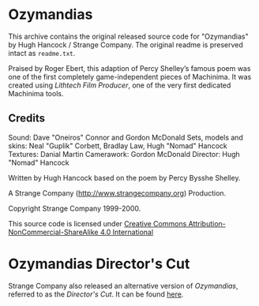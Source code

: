 # Ozymandias

This archive contains the original released source code for "Ozymandias" by Hugh Hancock / Strange Company. The original readme is preserved intact as `readme.txt`.

Praised by Roger Ebert, this adaption of Percy Shelley’s famous poem was one of the first completely game-independent pieces of Machinima. It was created using _Lithtech Film Producer_, one of the very first dedicated Machinima tools.

## Credits

Sound: Dave "Oneiros" Connor and Gordon McDonald
Sets, models and skins: Neal "Guplik" Corbett, Bradlay Law, Hugh "Nomad" Hancock
Textures: Danial Martin
Camerawork: Gordon McDonald
Director: Hugh "Nomad" Hancock

Written by Hugh Hancock based on the poem by Percy Bysshe Shelley. 

A Strange Company (http://www.strangecompany.org) Production. 

Copyright Strange Company 1999-2000.

This source code is licensed under [Creative Commons Attribution-NonCommercial-ShareAlike 4.0 International](http://creativecommons.org/licenses/by-nc-sa/4.0/)

# Ozymandias Director's Cut

Strange Company also released an alternative version of _Ozymandias_, referred to as the _Director's Cut_. It can be found [here](https://gitlab.com/strange-company-archive/ozymandias-directors-cut).
